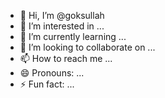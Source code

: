 - 👋 Hi, I’m @goksullah
- 👀 I’m interested in ...
- 🌱 I’m currently learning ...
- 💞️ I’m looking to collaborate on ...
- 📫 How to reach me ...
- 😄 Pronouns: ...
- ⚡ Fun fact: ...

<!---
goksullah/goksullah is a ✨ special ✨ repository because its `README.md` (this file) appears on your GitHub profile.
You can click the Preview link to take a look at your changes.
--->
